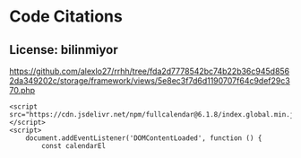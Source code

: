 # Code Citations

## License: bilinmiyor
https://github.com/alexlo27/rrhh/tree/fda2d7778542bc74b22b36c945d8562da349202c/storage/framework/views/5e8ec3f7d6d1190707f64c9def29c370.php

```
<script src="https://cdn.jsdelivr.net/npm/fullcalendar@6.1.8/index.global.min.js"></script>
<script>
    document.addEventListener('DOMContentLoaded', function () {
        const calendarEl
```


